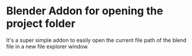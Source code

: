 # Blender Addon for opening the project folder

It's a super simple addon to easily open the current file path of the blend file in a new file explorer window.
